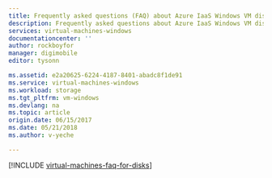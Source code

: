 ```yaml
---
title: Frequently asked questions (FAQ) about Azure IaaS Windows VM disks | Azure
description: Frequently asked questions about Azure IaaS Windows VM disks and premium disks (managed and unmanaged)
services: virtual-machines-windows
documentationcenter: ''
author: rockboyfor
manager: digimobile
editor: tysonn

ms.assetid: e2a20625-6224-4187-8401-abadc8f1de91
ms.service: virtual-machines-windows
ms.workload: storage
ms.tgt_pltfrm: vm-windows
ms.devlang: na
ms.topic: article
origin.date: 06/15/2017
ms.date: 05/21/2018
ms.author: v-yeche

---
```

[!INCLUDE [virtual-machines-faq-for-disks](../../../includes/virtual-machines-faq-for-disks.md)]
<!-- Update_Description: update meta properties -->